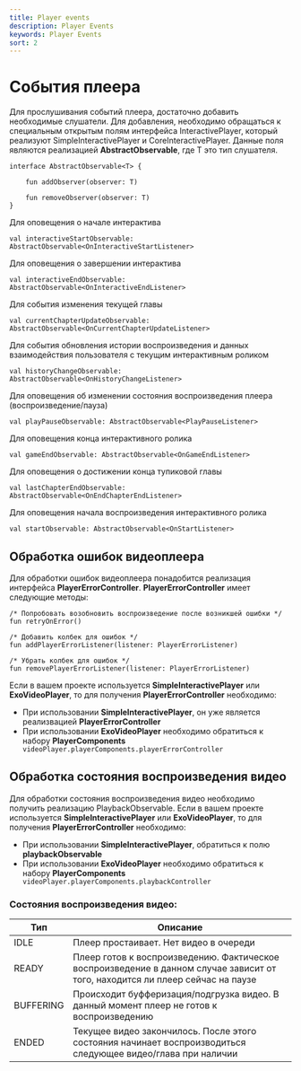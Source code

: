 ```yaml
---
title: Player events
description: Player Events
keywords: Player Events
sort: 2
---
```


# События плеера

Для прослушивания событий плеера, достаточно добавить необходимые слушатели. Для добавления, необходимо
обращаться к специальным открытым полям интерфейса InteractivePlayer, который реализуют SimpleInteractivePlayer и CoreInteractivePlayer. Данные поля являются реализацией
**AbstractObservable<T>**, где T это тип слушателя.

```
interface AbstractObservable<T> {

    fun addObserver(observer: T)

    fun removeObserver(observer: T)
}
```

Для оповещения о начале интерактива

```
val interactiveStartObservable: AbstractObservable<OnInteractiveStartListener>
```

Для оповещения о завершении интерактива

```
val interactiveEndObservable: AbstractObservable<OnInteractiveEndListener>
```

Для события изменения текущей главы

```
val currentChapterUpdateObservable: AbstractObservable<OnCurrentChapterUpdateListener>
```

Для события обновления истории воспроизведения и данных взаимодействия пользователя с текущим интерактивным роликом

```
val historyChangeObservable: AbstractObservable<OnHistoryChangeListener>
```

Для оповещения об изменении состояния воспроизведения плеера (воспроизведение/пауза)

```
val playPauseObservable: AbstractObservable<PlayPauseListener>
```

Для оповещения конца интерактивного ролика

```
val gameEndObservable: AbstractObservable<OnGameEndListener>
```

Для оповещения о достижении конца тупиковой главы

```
val lastChapterEndObservable: AbstractObservable<OnEndChapterEndListener>
```

Для оповещения начала воспроизведения интерактивного ролика

```
val startObservable: AbstractObservable<OnStartListener>
```

## 	Обработка ошибок видеоплеера
Для обработки ошибок видеоплеера понадобится реализация интерфейса **PlayerErrorController**.
**PlayerErrorController** имеет следующие методы:

```
/* Попробовать возобновить воспроизведение после возникшей ошибки */
fun retryOnError()

/* Добавить колбек для ошибок */
fun addPlayerErrorListener(listener: PlayerErrorListener)

/* Убрать колбек для ошибок */
fun removePlayerErrorListener(listener: PlayerErrorListener)

```
Если в вашем проекте используется **SimpleInteractivePlayer** или **ExoVideoPlayer**, то для получения **PlayerErrorController** необходимо:

- При использовании **SimpleInteractivePlayer**, он уже является реализвацией **PlayerErrorController**
- При использовании **ExoVideoPlayer** необходимо обратиться к набору **PlayerComponents**
  ``` videoPlayer.playerComponents.playerErrorController```

## Обработка состояния воспроизведения видео
Для обработки состояния воспроизведения видео необходимо получить реализацию PlaybackObservable.
Если в вашем проекте используется **SimpleInteractivePlayer** или **ExoVideoPlayer**, то для получения **PlayerErrorController** необходимо:
- При использовании **SimpleInteractivePlayer**, обратиться к полю **playbackObservable**
- При использовании **ExoVideoPlayer** необходимо обратиться к набору **PlayerComponents**
  ``` videoPlayer.playerComponents.playbackController```

### Состояния воспроизведения видео:
| Тип | Описание |
|---|---|
|IDLE|Плеер простаивает. Нет видео в очереди|
|READY|Плеер готов к воспроизведению. Фактическое воспроизведение в данном случае зависит от того, находится ли плеер сейчас на паузе|
|BUFFERING|Происходит буфферизация/подгрузка видео. В данный момент плеер не готов к воспроизведению|
|ENDED|Текущее видео закончилось. После этого состояния начинает воспроизводиться следующее видео/глава при наличии|
